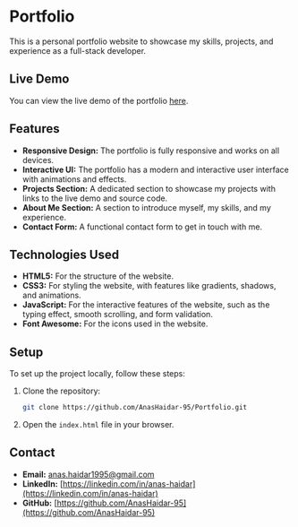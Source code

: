# Portfolio

This is a personal portfolio website to showcase my skills, projects, and experience as a full-stack developer.

## Live Demo

You can view the live demo of the portfolio [here](https://anashaidar-95.github.io).

## Features

- **Responsive Design:** The portfolio is fully responsive and works on all devices.
- **Interactive UI:** The portfolio has a modern and interactive user interface with animations and effects.
- **Projects Section:** A dedicated section to showcase my projects with links to the live demo and source code.
- **About Me Section:** A section to introduce myself, my skills, and my experience.
- **Contact Form:** A functional contact form to get in touch with me.

## Technologies Used

- **HTML5:** For the structure of the website.
- **CSS3:** For styling the website, with features like gradients, shadows, and animations.
- **JavaScript:** For the interactive features of the website, such as the typing effect, smooth scrolling, and form validation.
- **Font Awesome:** For the icons used in the website.

## Setup

To set up the project locally, follow these steps:

1. Clone the repository:
   ```bash
   git clone https://github.com/AnasHaidar-95/Portfolio.git
   ```
2. Open the `index.html` file in your browser.

## Contact

- **Email:** anas.haidar1995@gmail.com
- **LinkedIn:** [https://linkedin.com/in/anas-haidar](https://linkedin.com/in/anas-haidar)
- **GitHub:** [https://github.com/AnasHaidar-95](https://github.com/AnasHaidar-95)
